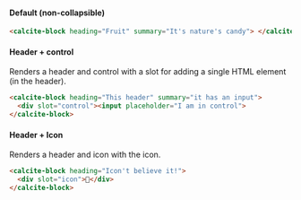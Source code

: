#### Default (non-collapsible)

```html
<calcite-block heading="Fruit" summary="It's nature's candy"> </calcite-block>
```

#### Header + control

Renders a header and control with a slot for adding a single HTML element (in the header).

```html
<calcite-block heading="This header" summary="it has an input">
  <div slot="control"><input placeholder="I am in control">
</calcite-block>
```

#### Header + Icon

Renders a header and icon with the icon.

```html
<calcite-block heading="Icon't believe it!">
  <div slot="icon">🤯</div>
</calcite-block>
```
